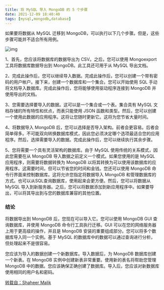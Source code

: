 ```yaml
---
title: 将 MySQL 导入 MongoDB 的 5 个步骤
date: 2021-12-09 18:40:40
tags: [mysql,mongodb,database]
---
```


如果要将数据从 MySQL 迁移到 MongoDB，可以执行以下几个步骤。但是，这些步骤可能并不适合所有用例。

![img](https://gitee.com/limeng1984/pstore/raw/master/blog/1*GbHG-nr-otrCJoUrdOtuOQ.jpeg)

1、首先，您应该将数据库的数据导出为 CSV。之后，您可以使用 Mongoexport 工具将数据库数据导出到 MongoDB。此工具还可用于从 MySQL 导出文档。

2、完成此操作后，您可以继续导入数据。完成此操作后，您可以创建一个带有密码的用户帐户。接下来，创建一个数据库和一个集合。您可以开始使用 SQL 手动将文档导入数据库。完成此操作后，您将能够使用驱动程序连接到 MongoDB 并使用导出的文档。

3、您需要选择要导入的数据。这可以是一个集合或一个表。集合具有 MySQL 文档存储的所有特性和优点，而表只能使用 JSON 函数和类型。然后，您可以创建一个使用此数据的应用程序。这将让您随时更新它。这将为您节省大量时间。

4、将数据导入 MongoDB 后，您可以选择是否导入架构。前者会更容易。后者会简单得多。不可能双向转换数据库模式，因此您必须决定哪个选项最适合您的应用程序。然后，选择需要导入的数据。完成此操作后，您可以继续执行其余步骤。

5、您将需要一个具有灵活架构的数据库。由于 MySQL 使用传统的关系模式，因此您需要在从 MongoDB 导入数据之前定义一个模式。如果您使用的是 MySQL 应用程序，则需要将数据转换为 MongoDB 以将其转换为可以使用该数据库的应用程序。这需要时间，但可以节省您的时间和金钱。您还可以使用 MongoDB 命令行界面来控制数据库。这将允许您指定将数据导入 MongoDB 和管理数据库的方式。也可以从SQL查询数据库，使用起来会更方便。然后，您可以将数据从 MySQL 导入到新服务器。之后，您可以将数据添加到新应用程序中。如果要导出，可以将其导出到与您的数据库兼容的其他位置。

### 结论

将数据导出到 MongoDB 后，您现在可以导入它。您可以使用 MongoDB GUI 查询数据库，并使用 MongoDB 命令行工具执行迁移。GUI 可以在您的网络服务器上用于更高级的操作，并且是 MongoDB 安装的重要组成部分。您可以将多个数据库导入同一个实例。基于 MySQL 的数据库中的数据可以通过查询进行分析，但处理起来不是很容易。

您应该为导入的数据创建一个新数据库。导入数据后，为 MongoDB 数据库创建一个新表。在 MongoDB 实例中创建新表非常重要。使用新的表名将帮助您管理 MongoDB 中的数据。您应该确保正确创建了数据库。导入后，您应该对新数据库使用相同的用户名和密码。



[转载自：Shaheer Malik](https://medium.com/@shaheermalikofficial/5-steps-to-import-mysql-to-mongodb-3f893207631d)

